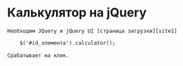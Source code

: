 # Калькулятор на jQuery
	Необходим JQuery и jQuery UI [страница загрузки][site1]
```html
	$('#id_элемента').calculator();
```	
	Срабатывает на клик.

[site1]:https://code.jquery.com
